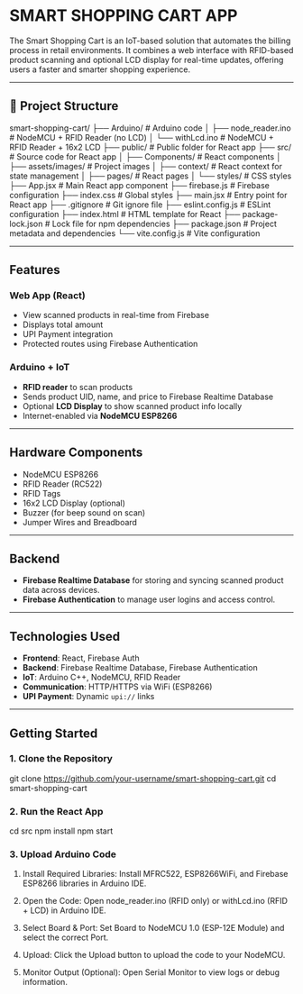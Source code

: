 # SMART SHOPPING CART APP

The Smart Shopping Cart is an IoT-based solution that automates the billing process in retail environments. It combines a web interface with RFID-based product scanning and optional LCD display for real-time updates, offering users a faster and smarter shopping experience.

---

## 📂 Project Structure

smart-shopping-cart/
├── Arduino/ # Arduino code
│ ├── node_reader.ino # NodeMCU + RFID Reader (no LCD)
│ └── withLcd.ino # NodeMCU + RFID Reader + 16x2 LCD
├── public/ # Public folder for React app
├── src/ # Source code for React app
│ ├── Components/ # React components
│ ├── assets/images/ # Project images
│ ├── context/ # React context for state management
│ ├── pages/ # React pages
│ └── styles/ # CSS styles
├── App.jsx # Main React app component
├── firebase.js # Firebase configuration
├── index.css # Global styles
├── main.jsx # Entry point for React app
├── .gitignore # Git ignore file
├── eslint.config.js # ESLint configuration
├── index.html # HTML template for React
├── package-lock.json # Lock file for npm dependencies
├── package.json # Project metadata and dependencies
└── vite.config.js # Vite configuration


---

## Features

### Web App (React)
- View scanned products in real-time from Firebase
- Displays total amount
- UPI Payment integration
- Protected routes using Firebase Authentication

### Arduino + IoT
- **RFID reader** to scan products
- Sends product UID, name, and price to Firebase Realtime Database
- Optional **LCD Display** to show scanned product info locally
- Internet-enabled via **NodeMCU ESP8266**

---

## Hardware Components

- NodeMCU ESP8266
- RFID Reader (RC522)
- RFID Tags
- 16x2 LCD Display (optional)
- Buzzer (for beep sound on scan)
- Jumper Wires and Breadboard

---

## Backend

- **Firebase Realtime Database** for storing and syncing scanned product data across devices.
- **Firebase Authentication** to manage user logins and access control.

---

## Technologies Used

- **Frontend**: React, Firebase Auth
- **Backend**: Firebase Realtime Database, Firebase Authentication
- **IoT**: Arduino C++, NodeMCU, RFID Reader
- **Communication**: HTTP/HTTPS via WiFi (ESP8266)
- **UPI Payment**: Dynamic `upi://` links

---

## Getting Started

### 1. Clone the Repository

git clone https://github.com/your-username/smart-shopping-cart.git
cd smart-shopping-cart

### 2. Run the React App

cd src
npm install
npm start

### 3. Upload Arduino Code

1) Install Required Libraries:
   Install MFRC522, ESP8266WiFi, and Firebase ESP8266 libraries in Arduino IDE.

2) Open the Code:
   Open node_reader.ino (RFID only) or withLcd.ino (RFID + LCD) in Arduino IDE.

3) Select Board & Port:
   Set Board to NodeMCU 1.0 (ESP-12E Module) and select the correct Port.

4) Upload:
  Click the Upload button to upload the code to your NodeMCU.

5) Monitor Output (Optional):
   Open Serial Monitor to view logs or debug information.
